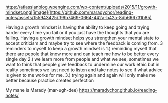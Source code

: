 https://atlassianblog.wpengine.com/wp-content/uploads/2015/11/growth-mindset.png![image](https://github.com/maradychor/reading-notes/assets/155943425/f99b7469-0664-442a-b42a-8db666731b85)






Having a growth mindset is having the ability to keep going and trying harder every time you fail or if you just have the thoughts that you are failing. Having a growth mindset helps you strengthen your mental state to accept criticism and maybe try to see where the feedback is coming from. 3 reminders to myself to keep a growth mindset is 1.) reminding myself that there are pepole that know more and can teach me how to be better every single day 2.) we learn more from people and what we see, sometimes we want to think that people give feedback to undermine our work ethic but in reality sometimes we just need to listen and take notes to see if what advice is given to me works for me. 3.) trying again and again will only make me better because practice creates perfection

My mane is Marady (mar-ugh-dee) https://maradychor.github.io/reading-notes/
